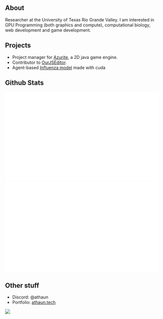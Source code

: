 ## About
Researcher at the University of Texas Rio Grande Valley.
I am interested in GPU Programming (both graphics and compute), computational biology, web development and game development. 

## Projects
* Project manager for [Azurite](https://github.com/Games-With-Gabe-Community/Azurite), a 2D java game engine.
* Contributor to [OurJSEditor](https://github.com/OurJSEditor/OurJSEditor).
* Agent-based [Influenza model](https://github.com/athaun/Cuda-influenza-model) made with cuda

## Github Stats
![](generated/overview.svg)
![](generated/languages.svg)

## Other stuff
* Discord: @athaun
* Portfolio: [athaun.tech](https://athaun.tech)

![](https://hit.yhype.me/github/profile?user_id=32278830)
